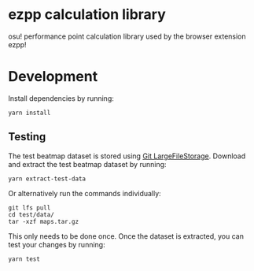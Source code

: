 # ezpp calculation library

osu! performance point calculation library used by the browser extension ezpp!

# Development

Install dependencies by running:
```
yarn install
```

## Testing

The test beatmap dataset is stored using [Git LargeFileStorage](https://git-lfs.github.com/). Download and extract the test beatmap dataset by running:
```
yarn extract-test-data
```
Or alternatively run the commands individually:
```
git lfs pull
cd test/data/
tar -xzf maps.tar.gz
```

This only needs to be done once. Once the dataset is extracted, you can test your changes by running:
```
yarn test
```
